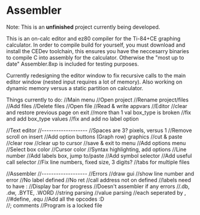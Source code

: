 # Assembler

Note:
This is an **unfinished** project currently being developed.

This is an on-calc editor and ez80 compiler for the Ti-84+CE graphing calculator.
In order to compile build for yourself, you must download and install the CEDev toolchain,
this ensures you have the neccesarry binaries to compile C into assembly for the calculator.
Otherwise the "most up to date" Assembler.8xp is included for testing purposes. 

Currently redesigning the editor window to fix recursive calls to the main editor window
(nested input requires a lot of memory). Also working on dynamic memory versus a static 
partition on calculator.

Things currently to do:
//Main menu
    //Open project
    //Rename project/files
    //Add files
    //Delete files
    //Open file
    //Read & write appvars
//Editor
    //clear and restore previous page on exit
        //more than 1 val box_type is broken
    //fix and add box_type values
    //fix and add no label option

//Text editor
//-------------------
//Spaces are 3? pixels, versus 1
//Remove scroll on insert
//Add option buttons (Graph row) graphics
    //cut & paste
    //clear row
    //clear up to cursor
    //save & exit to menu
//Add options menu 
    //Select box color
    //Cursor color
    //Syntax highlighting, add options
    //Line number
//Add labels box, jump to/paste
//Add symbol selector
//Add useful call selector
//Fix line numbers, fixed size, 3 digits?
//tabs for multiple files

//Assembler
//-------------------
//Errors
    //draw gui
        //show line number and error
    //No label defined
    //No ret
    //call address not on defined
    //labels need to have :
//Display bar for progress
//Doesn't assembler if any errors
//.db, .dw, .BYTE, .WORD
    //string parsing
    //value parsing
    //each seperated by ,
//#define, .equ
//Add all the opcodes :D  
//; comments
//Program is a locked file
